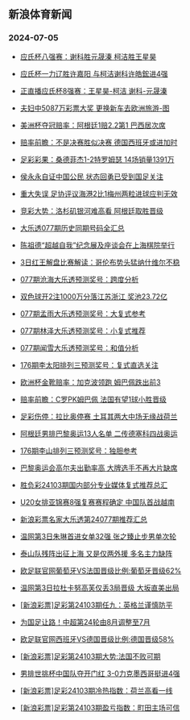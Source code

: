 ## 新浪体育新闻 
### 2024-07-05

+ [应氏杯八强赛：谢科胜元晟溱 柯洁胜王星昊](https://sports.sina.com.cn/go/2024-07-04/doc-incaycpf5838552.shtml)

+ [应氏杯一力辽胜许嘉阳 与柯洁谢科许皓鋐进4强](https://sports.sina.com.cn/go/2024-07-04/doc-incayivk7369372.shtml)

+ [正直播应氏杯8强赛：王星昊-柯洁 谢科-元晟溱](https://sports.sina.com.cn/go/2024-07-04/doc-incaxsxm5994433.shtml)

+ [夫妇中5087万彩票大奖 更换新车去欧洲旅游-图](https://sports.sina.com.cn/l/2024-07-04/doc-incaxnrp6047320.shtml)

+ [美洲杯夺冠赔率：阿根廷1赔2.2第1 巴西居次席](https://sports.sina.com.cn/l/2024-07-04/doc-incaxnru7658769.shtml)

+ [赔率前瞻：不是决赛胜似决赛 德国西班牙或进加时](https://sports.sina.com.cn/l/2024-07-04/doc-incaxsxm6011174.shtml)

+ [足彩彩果：桑德菲杰1-2特罗姆瑟 14场销量1391万](https://sports.sina.com.cn/l/2024-07-04/doc-incaxnrp6051557.shtml)

+ [侯永永自证中国公民 状态回勇已受到国足关注](https://sports.sina.com.cn/china/2024-07-04/doc-incaxnru7677098.shtml)

+ [重大失误 足协评议海港2比1梅州两粒进球应判无效](https://sports.sina.com.cn/china/2024-07-04/doc-incaxnrp6068900.shtml)

+ [竞彩大势：洛杉矶银河难高看 阿根廷取胜晋级](https://sports.sina.com.cn/l/2024-07-04/doc-incaxnru7660140.shtml)

+ [大乐透077期历史同期号码全汇总](https://sports.sina.com.cn/l/2024-07-04/doc-incaycpn7458595.shtml)

+ [陈祖德“超越自我”纪念展及座谈会在上海棋院举行](https://sports.sina.com.cn/chess/weiqi/2024-07-04/doc-incaxnrp6095291.shtml)

+ [3日红王解盘比赛解读：哥伦布势头猛纳什维尔不稳](https://sports.sina.com.cn/l/2024-07-04/doc-incaxxfi5907612.shtml)

+ [077期沧海大乐透预测奖号：跨度分析](https://sports.sina.com.cn/l/2024-07-04/doc-incaycpn7447336.shtml)

+ [双色球开2注1000万分落江苏浙江 奖池23.72亿](https://sports.sina.com.cn/l/2024-07-04/doc-incayume7199246.shtml)

+ [077期孟雨大乐透预测奖号：大复式参考](https://sports.sina.com.cn/l/2024-07-04/doc-incaycpf5831200.shtml)

+ [077期林泽大乐透预测奖号：小复式推荐](https://sports.sina.com.cn/l/2024-07-04/doc-incaycpf5830795.shtml)

+ [077期闻雪大乐透预测奖号：和值分析](https://sports.sina.com.cn/l/2024-07-04/doc-incaycpn7440034.shtml)

+ [176期李太阳排列三预测奖号：复式直选关注](https://sports.sina.com.cn/l/2024-07-04/doc-incaycpf5818577.shtml)

+ [欧洲杯金靴赔率：加克波领跑 姆巴佩跌出前3](https://sports.sina.com.cn/l/2024-07-04/doc-incayivc5752813.shtml)

+ [赔率前瞻：C罗PK姆巴佩 法国有望1球小胜晋级](https://sports.sina.com.cn/l/2024-07-04/doc-incaycpn7449662.shtml)

+ [足彩伤停：拉比奥停赛 土耳其两大中场无缘战荷兰](https://sports.sina.com.cn/l/2024-07-04/doc-incayivc5772171.shtml)

+ [阿根廷男排巴黎奥运13人名单 二传德塞科四战奥运](https://sports.sina.com.cn/others/volleyball/2024-07-04/doc-incaycpf5839645.shtml)

+ [176期李山排列三预测奖号：独胆参考](https://sports.sina.com.cn/l/2024-07-04/doc-incaycpn7430765.shtml)

+ [巴黎奥运会高尔夫出勤率高 大牌选手不再大片缺席](https://sports.sina.com.cn/golf/pgatour/2024-07-04/doc-incaxnru7690652.shtml)

+ [胜负彩24103期国内部分专业媒体复式推荐总汇](https://sports.sina.com.cn/l/2024-07-04/doc-incaxnru7694499.shtml)

+ [U20女排亚锦赛8强复赛赛程确定 中国队首战越南](https://sports.sina.com.cn/others/volleyball/2024-07-04/doc-incayume7194914.shtml)

+ [新浪彩票名家大乐透第24077期推荐汇总](https://sports.sina.com.cn/l/2024-07-04/doc-incaycpf5843969.shtml)

+ [温网第3日朱琳首进女单32强 张之臻止步男单次轮](https://sports.sina.com.cn/tennis/china/2024-07-04/doc-incaxsxr5465136.shtml)

+ [泰山队残阵出征上海 又是仅两外援 多名主力缺阵](https://sports.sina.com.cn/china/2024-07-04/doc-incayivc5773353.shtml)

+ [欧足联官网葡萄牙VS法国晋级比例:葡萄牙晋级62%](https://sports.sina.com.cn/l/2024-07-05/doc-incaycpn7467008.shtml)

+ [温网第3日拉杜卡努高芙仅丢3局晋级 大坂直美出局](https://sports.sina.com.cn/tennis/wta/2024-07-05/doc-incaxsxp8698318.shtml)

+ [[新浪彩票]足彩第24103期任九：英格兰谨慎防平](https://sports.sina.com.cn/l/2024-07-05/doc-incazrqw2290702.shtml)

+ [为国足让路！中超第24轮由8月调整至7月](https://sports.sina.com.cn/china/2024-07-04/doc-incayivk7383618.shtml)

+ [欧足联官网西班牙VS德国晋级比例:德国晋级58%](https://sports.sina.com.cn/l/2024-07-05/doc-incaycpf5852261.shtml)

+ [[新浪彩票]足彩第24103期大势:法国不败可期](https://sports.sina.com.cn/l/2024-07-05/doc-incazrqu6792771.shtml)

+ [男排世挑杯中国队夺开门红 3-0力克墨西哥挺进4强](https://sports.sina.com.cn/others/volleyball/2024-07-04/doc-incayivk7366415.shtml)

+ [[新浪彩票]足彩24103期冷热指数：荷兰高看一线](https://sports.sina.com.cn/l/2024-07-05/doc-incazrqw2292630.shtml)

+ [[新浪彩票]足彩第24103期盈亏指数：町田主场可信](https://sports.sina.com.cn/l/2024-07-05/doc-incazrqw2292001.shtml)

